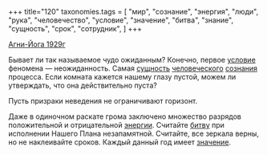 +++
title="120"
taxonomies.tags = [
 "мир",
 "сознание",
 "энергия",
 "люди",
 "рука",
 "человечество",
 "условие",
 "значение",
 "битва",
 "знание",
 "сущность",
 "срок",
 "сотрудник",
]
+++

[Агни-Йога 1929г](/agni/1929)

Бывает ли так называемое чудо ожиданным? Конечно, первое [условие](/tags/условие) феномена — неожиданность. Самая [сущность](/tags/сущность) [человеческого](/tags/человечество) [сознания](/tags/мир) процесса. Если комната кажется нашему глазу пустой, можем ли утверждать, что она действительно пуста?   

Пусть призраки неведения не ограничивают горизонт.   

Даже в одиночном раскате грома заключено множество разрядов положительной и отрицательной [энергии](/tags/энергия). Считайте [битву](/tags/битва) при исполнении Нашего Плана незапамятной. Считайте, все зеркала верны, но не наклеивайте сроков. Каждый данный год имеет [значение](/tags/значение). 